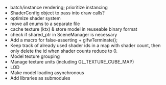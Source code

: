 - batch/instance rendering; prioritize instancing
- ShaderConfig object to pass into draw calls?
- optimize shader system
- move all enums to a separate file
- cache texture (ktx) & store model in reuseable binary format
- check if shared_ptr in SceneManager is necessary
- Add a macro for false-asserting + glfwTerminate();
- Keep track of already used shader ids in a map with shader count, then only delete the id when shader counts
reduce to 0.
- Model texture grouping
- Manage texture units (including GL_TEXTURE_CUBE_MAP)
- LOD
- Make model loading asynchronous
- Add libraries as submodules